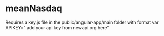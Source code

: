 # meanNasdaq

Requires a key.js file in the public/angular-app/main folder with format var APIKEY=" add your api key from newapi.org here"
